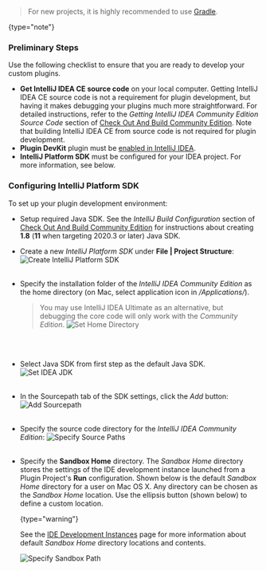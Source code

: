 [//]: # (title: Setting Up a Development Environment)

<!-- Copyright 2000-2020 JetBrains s.r.o. and other contributors. Use of this source code is governed by the Apache 2.0 license that can be found in the LICENSE file. -->

 >  For new projects, it is highly recommended to use [Gradle](gradle_build_system.md).
 >
 {type="note"}

### Preliminary Steps

Use the following checklist to ensure that you are ready to develop your custom plugins.

- **Get IntelliJ IDEA CE source code** on your local computer.
  Getting IntelliJ IDEA CE source code is not a requirement for plugin development, but having it makes debugging your plugins much more straightforward.
  For detailed instructions, refer to the _Getting IntelliJ IDEA Community Edition Source Code_ section of [Check Out And Build Community Edition](upsource:///README.md).
  Note that building IntelliJ IDEA CE from source code is not required for plugin development.
- **Plugin DevKit** plugin must be [enabled in IntelliJ IDEA](https://www.jetbrains.com/help/idea/managing-plugins.html).
- **IntelliJ Platform SDK** must be configured for your IDEA project.
  For more information, see below.

### Configuring IntelliJ Platform SDK

To set up your plugin development environment:
                          
* Setup required Java SDK. 
  See the _IntelliJ Build Configuration_ section of [Check Out And Build Community Edition](upsource:///README.md) for instructions about creating **1.8** (**11** when targeting 2020.3 or later) Java SDK.
* Create a new *IntelliJ Platform SDK* under **File \| Project Structure**:
  ![Create IntelliJ Platform SDK](create_intellij_idea_sdk.png)
  <br/>
  <br/>
* Specify the installation folder of the *IntelliJ IDEA Community Edition* as the home directory (on Mac, select application icon in _/Applications/_).
  >  You may use IntelliJ IDEA Ultimate as an alternative, but debugging the core code will only work with the *Community Edition*.
  ![Set Home Directory](set_home_directory.png)
  <br/>
  <br/>
* Select Java SDK from first step as the default Java SDK.
  ![Set IDEA JDK](set_java_sdk.png)
  <br/>
  <br/>
* In the Sourcepath tab of the SDK settings, click the *Add* button:
  ![Add Sourcepath](add_sourcepath.png)
  <br/>
  <br/>
* Specify the source code directory for the *IntelliJ IDEA Community Edition*:
  ![Specify Source Paths](community_sources_directory.png)
  <br/>
  <br/>
* Specify the **Sandbox Home** directory.
  The *Sandbox Home* directory stores the settings of the IDE development instance launched from a Plugin Project's **Run** configuration.
  Shown below is the default *Sandbox Home* directory for a user on Mac OS X.
  Any directory can be chosen as the *Sandbox Home* location.
  Use the ellipsis button (shown below) to define a custom location.
  >
  {type="warning"}

  See the [IDE Development Instances](ide_development_instance.md) page for more information about default *Sandbox Home* directory locations and contents.
  
  ![Specify Sandbox Path](plugins-sandbox.png)
